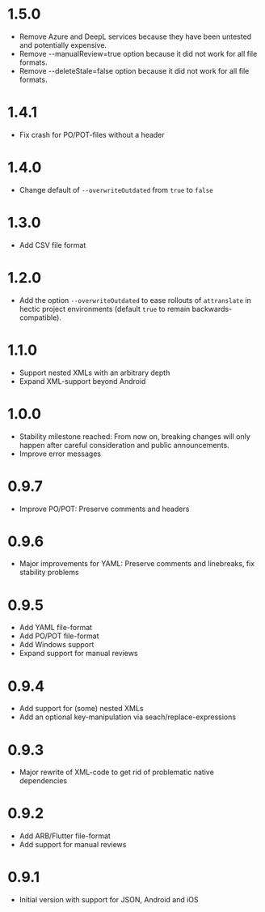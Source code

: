 # 1.5.0

- Remove Azure and DeepL services because they have been untested and potentially expensive.
- Remove --manualReview=true option because it did not work for all file formats.
- Remove --deleteStale=false option because it did not work for all file formats.

# 1.4.1

- Fix crash for PO/POT-files without a header

# 1.4.0

- Change default of `--overwriteOutdated` from `true` to `false`

# 1.3.0

- Add CSV file format

# 1.2.0

- Add the option `--overwriteOutdated` to ease rollouts of `attranslate` in hectic project environments (default `true` to remain backwards-compatible).

# 1.1.0

- Support nested XMLs with an arbitrary depth
- Expand XML-support beyond Android

# 1.0.0

- Stability milestone reached: From now on, breaking changes will only happen after careful consideration and public announcements.
- Improve error messages

# 0.9.7

- Improve PO/POT: Preserve comments and headers

# 0.9.6

- Major improvements for YAML: Preserve comments and linebreaks, fix stability problems

# 0.9.5

- Add YAML file-format 
- Add PO/POT file-format 
- Add Windows support 
- Expand support for manual reviews

# 0.9.4

- Add support for (some) nested XMLs
- Add an optional key-manipulation via seach/replace-expressions

# 0.9.3

- Major rewrite of XML-code to get rid of problematic native dependencies

# 0.9.2

- Add ARB/Flutter file-format
- Add support for manual reviews

# 0.9.1

- Initial version with support for JSON, Android and iOS
